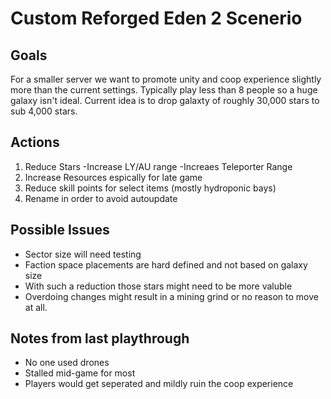 # Custom Reforged Eden 2 Scenerio

## Goals
For a smaller server we want to promote unity and coop experience slightly more than the current settings. Typically play less than 8 people so a huge galaxy isn't ideal. Current idea is to drop galaxty of roughly 30,000 stars to sub 4,000 stars.

## Actions 
1. Reduce Stars
   -Increase LY/AU range
   -Increaes Teleporter Range
2. Increase Resources espically for late game
3. Reduce skill points for select items (mostly hydroponic bays)
4. Rename in order to avoid autoupdate

## Possible Issues
- Sector size will need testing
- Faction space placements are hard defined and not based on galaxy size
- With such a reduction those stars might need to be more valuble
- Overdoing changes might result in a mining grind or no reason to move at all.
  
## Notes from last playthrough
- No one used drones
- Stalled mid-game for most
- Players would get seperated and mildly ruin the coop experience
